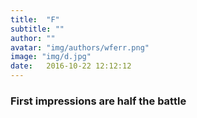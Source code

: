 ```yaml
---
title:  "F"
subtitle: ""
author: ""
avatar: "img/authors/wferr.png"
image: "img/d.jpg"
date:   2016-10-22 12:12:12
---
```


### First impressions are half the battle
